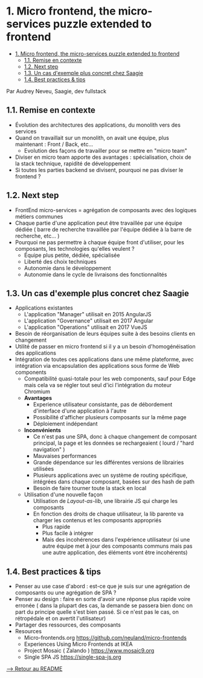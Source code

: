 # 1. Micro frontend, the micro-services puzzle extended to frontend

<!-- TOC -->

- [1. Micro frontend, the micro-services puzzle extended to frontend](#1-micro-frontend-the-micro-services-puzzle-extended-to-frontend)
  - [1.1. Remise en contexte](#11-remise-en-contexte)
  - [1.2. Next step](#12-next-step)
  - [1.3. Un cas d'exemple plus concret chez Saagie](#13-un-cas-dexemple-plus-concret-chez-saagie)
  - [1.4. Best practices & tips](#14-best-practices--tips)

<!-- /TOC -->

Par Audrey Neveu, Saagie, dev fullstack

## 1.1. Remise en contexte

- Évolution des architectures des applications, du monolith vers des services
- Quand on travaillait sur un monolith, on avait une équipe, plus maintenant : Front / Back, etc...
  - Evolution des façons de travailler pour se mettre en "micro team"
- Diviser en micro team apporte des avantages : spécialisation, choix de la stack technique, rapidité de développement
- Si toutes les parties backend se divisent, pourquoi ne pas diviser le frontend ?

## 1.2. Next step

- FrontEnd micro-services = agrégation de composants avec des logiques métiers communes
- Chaque partie d'une application peut être travaillée par une équipe dédiée ( barre de recherche travaillée par l'équipe dédiée à la barre de recherche, etc... )
- Pourquoi ne pas permettre à chaque équipe front d'utiliser, pour les composants, les technologies qu'elles veulent ?
  - Équipe plus petite, dédiée, spécialisée
  - Liberté des choix techniques
  - Autonomie dans le développement
  - Autonomie dans le cycle de livraisons des fonctionnalités

## 1.3. Un cas d'exemple plus concret chez Saagie

- Applications existantes
  - L'application "Manager" utilisait en 2015 AngularJS
  - L'application "Governance" utilisait en 2017 Angular
  - L'application "Operations" utilisait en 2017 VueJS
- Besoin de réorganisation de leurs équipes suite à des besoins clients en changement
- Utilité de passer en micro frontend si il y a un besoin d'homogénéisation des applications
- Intégration de toutes ces applications dans une même plateforme, avec intégration via encapsulation des applications sous forme de Web components
  - Compatibilité quasi-totale pour les web components, sauf pour Edge mais cela va se régler tout seul d'ici l'intégration du moteur Chromium
  - __Avantages__
    - Experience utilisateur consistante, pas de débordement d'interface d'une application à l'autre
    - Possibilité d'afficher plusieurs composants sur la même page
    - Déploiement indépendant
  - __Inconvénients__
    - Ce n'est pas une SPA, donc à chaque changement de composant principal, la page et les données se rechargeaient ( lourd / "hard navigation" )
    - Mauvaises performances
    - Grande dépendance sur les différentes versions de librairies utilisées
    - Plusieurs applications avec un système de routing spécifique, intégrées dans chaque composant, basées sur des hash de path
    - Besoin de faire tourner toute la stack en local
  - Utilisation d'une nouvelle façon
    - Utilisation de _Layout-as-lib_, une librairie JS qui charge les composants
    - En fonction des droits de chaque utilisateur, la lib parente va charger les contenus et les composants appropriés
      - Plus rapide
      - Plus facile à intégrer
      - Mais des incohérences dans l'expérience utilisateur (si une autre équipe met à jour des composants communs mais pas une autre application, des éléments vont être incohérents)

## 1.4. Best practices & tips

- Penser au use case d'abord : est-ce que je suis sur une agrégation de composants ou une agrégation de SPA ?
- Penser au design : faire en sorte d'avoir une réponse plus rapide voire erronée ( dans la plupart des cas, la demande se passera bien donc on part du principe quelle s'est bien passé. Si ce n'est pas le cas, on rétropédale et on avertit l'utilisateur)
- Partager des ressources, des composants
- Resources
  - Micro-frontends.org <https://github.com/neuland/micro-frontends>
  - Experiences Using Micro Frontends at IKEA
  - Project Mosaic ( Zalando ) <https://www.mosaic9.org>
  - Single SPA JS <https://single-spa-js.org>

[--> Retour au README](../README.md)
